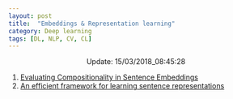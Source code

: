 ```yaml
---
layout: post
title:  "Embeddings & Representation learning"
category: Deep learning
tags: [DL, NLP, CV, CL]
---
```






<center> Update: 15/03/2018_08:45:28</center>

  	
1. [ Evaluating Compositionality in Sentence Embeddings](https://rawgit.com/elbayadm/PaperNotes/master/notes/embeddings/2018-Evaluating-Compositionality-in-Sentence-Embeddings.html)
2. [ An efficient framework for learning sentence representations](https://rawgit.com/elbayadm/PaperNotes/master/notes/embeddings/2018-An-efficient-framework-for-learning-sentence-representations.html)
